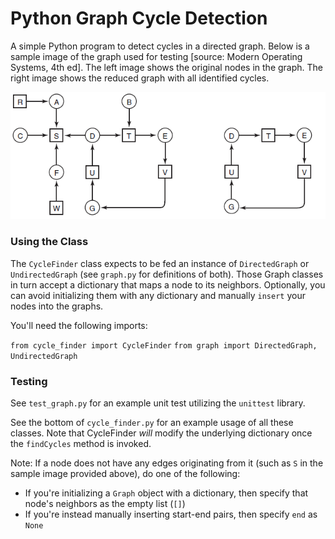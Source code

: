 # Python Graph Cycle Detection

A simple Python program to detect cycles in a directed graph. Below is a sample image of the graph used for testing [source: Modern Operating Systems, 4th ed]. The left image shows the original nodes in the graph. The right image shows the reduced graph with all identified cycles.

![Image of a graph from Modern Operating Systems, Chapter 6](graph.PNG)

### Using the Class

The `CycleFinder` class expects to be fed an instance of `DirectedGraph` or `UndirectedGraph` (see `graph.py` for definitions of both). Those Graph classes in turn accept a dictionary that maps a node to its neighbors. Optionally, you can avoid initializing them with any dictionary and manually `insert` your nodes into the graphs.

You'll need the following imports:

`from cycle_finder import CycleFinder`
`from graph import DirectedGraph, UndirectedGraph`

### Testing

See `test_graph.py` for an example unit test utilizing the `unittest` library.

See the bottom of `cycle_finder.py` for an example usage of all these classes. Note that CycleFinder *will* modify the underlying dictionary once the `findCycles` method is invoked.

Note: If a node does not have any edges originating from it (such as `S` in the sample image provided above), do one of the following:

- If you're initializing a `Graph` object with a dictionary, then specify that node's neighbors as the empty list (`[]`)
- If you're instead manually inserting start-end pairs, then specify `end` as `None`